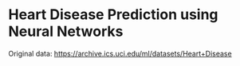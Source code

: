 # Heart Disease Prediction using Neural Networks
Original data: https://archive.ics.uci.edu/ml/datasets/Heart+Disease
